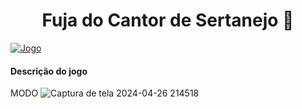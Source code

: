 <h1 style="text-align: center;"><b> Fuja do Cantor de Sertanejo 🏃 </b></h1>

[![Jogo](https://img.shields.io/website?label=Space-Wars&style=for-the-badge&url=https://spacewarsed.netlify.app/)](https://662c4581769e9059affd4c0b--graceful-jalebi-6b4a0d.netlify.app/)

<h4><b>Descrição do jogo</b></h4>





MODO
![Captura de tela 2024-04-26 214518](https://github.com/amandabarboza/Game-Fuja-do-Cantor-de-Sertanejo/assets/71797931/49b696f8-c3c5-4680-bb49-341ae7149592)
